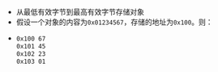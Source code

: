 - 从最低有效字节到最高有效字节存储对象
- 假设一个对象的内容为`0x01234567`，存储的地址为`0x100`。则：
- ```bash
  0x100 67
  0x101 45
  0x102 23
  0x103 01
  ```